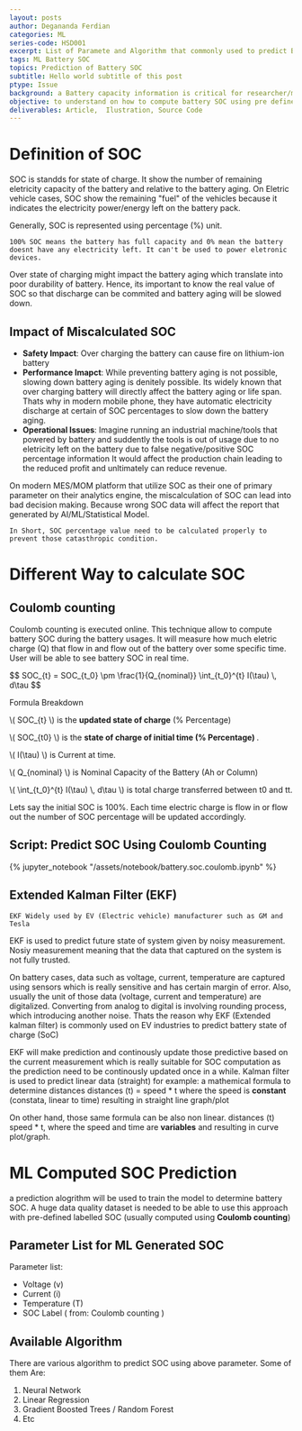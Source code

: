 ```yaml
---
layout: posts
author: Degananda Ferdian
categories: ML
series-code: HSD001
excerpt: List of Paramete and Algorithm that commonly used to predict Battery State of Charge (SOC) based on the best practices.
tags: ML Battery SOC
topics: Prediction of Battery SOC
subtitle: Hello world subtitle of this post
ptype: Issue
background: a Battery capacity information is critical for researcher/manufacturer and end consumer depend on the cases. End consumer will need those information to plan their battery usage and researcher/manufacturer will need to create the most efficient battery's SOC during the simulation.
objective: to understand on how to compute battery SOC using pre defined sets of parameter and alogirthm that commonly used on the best practices.
deliverables: Article,  Ilustration, Source Code
---
```


# Definition of SOC

SOC is standds for state of charge. It show the number of remaining eletricity capacity of the battery and relative to the battery aging.  On Eletric vehicle cases, SOC show the remaining "fuel" of the vehicles because it indicates the electricity power/energy left on the battery pack.

Generally, SOC is represented using percentage (%) unit.

    100% SOC means the battery has full capacity and 0% mean the battery doesnt have any electricity left. It can't be used to power eletronic devices.

Over state of charging might impact the battery aging which translate into poor durability of battery. Hence, its  important to know the real value of SOC so that discharge can be commited and battery aging will be slowed down.

## Impact of Miscalculated SOC

- **Safety Impact**: Over charging the battery can cause fire on lithium-ion battery
- **Performance Imapct**: While preventing battery aging is not possible, slowing down battery aging is denitely possible. Its widely known that over charging battery will directly affect the battery aging or life span. Thats why in modern mobile phone, they have automatic electricity discharge at certain of SOC percentages to slow down the battery aging.
- **Operational Issues**: Imagine running an industrial machine/tools that powered by battery and suddently the tools is out of usage due to no eletricity left on the battery due to false negative/positive SOC percentage information It would affect the production chain leading to the reduced profit and unltimately can reduce revenue.
    
On modern MES/MOM platform that utilize SOC as their one of primary parameter on their analytics engine, the miscalculation of SOC can lead into bad decision making. Because wrong SOC data will affect the report that  generated by AI/ML/Statistical Model.

    In Short, SOC percentage value need to be calculated properly to prevent those catasthropic condition.

# Different Way to calculate SOC

##  Coulomb counting

Coulomb counting is executed online. This technique allow to compute battery SOC during the battery usages. It will measure how much eletric charge (Q) that flow in and flow out of the battery over some specific time. User will be able to see battery SOC in real time.

<p>
$$
SOC_{t} = SOC_{t_0} \pm \frac{1}{Q_{nominal}} \int_{t_0}^{t} I(\tau) \, d\tau
$$
</p>

Formula Breakdown

<p> \( SOC_{t} \) is the <b>updated state of charge</b> (% Percentage) </p>
<p> \( SOC_{t0} \) is the <b>state of charge of initial time  (% Percentage) </b>.</p>
<p> \( I(\tau) \) is Current at time. </p>
<p> \( Q_{nominal} \) is Nominal Capacity of the Battery (Ah or Column) </p>
<p> \( \int_{t_0}^{t} I(\tau) \, d\tau \) is total charge transferred between t0 and tt. </p>

Lets say the initial SOC is 100%. Each time electric charge is flow in or flow out the number of SOC percentage will be updated accordingly.

<script id="MathJax-script" async src="https://cdn.jsdelivr.net/npm/mathjax@3/es5/tex-mml-chtml.js"></script>

## Script: Predict SOC Using Coulomb Counting

{% jupyter_notebook "/assets/notebook/battery.soc.coulomb.ipynb" %}


## Extended Kalman Filter (EKF)	

    EKF Widely used by EV (Electric vehicle) manufacturer such as GM and Tesla

EKF is used to predict future state of system given by noisy measurement. Nosiy measurement meaning that the data that captured on the system is not fully trusted.

On battery cases, data such as voltage, current, temperature are captured using sensors which is really sensitive and has certain margin of error. Also, usually the unit of those data (voltage, current and temperature) are digitalized. Converting from analog to digital is involving rounding process, which introducing another noise. Thats the reason why EKF (Extended kalman filter) is commonly used on EV industries to predict battery state of charge (SoC)

EKF will make prediction and continously update those predictive based on the current measurement which is really suitable for SOC computation as the prediction need to be continously updated once in a while.  Kalman filter is used to predict linear data (straight) for example: a mathemical formula to determine distances distances (t) = speed * t where the speed is **constant** (constata, linear to time) resulting in straight line graph/plot

 On other hand, those same formula can be also non linear. distances (t) speed * t, where the speed and time are **variables** and resulting in curve plot/graph.


# ML Computed SOC Prediction

a prediction alogrithm will be used to train the model to determine battery SOC. A huge data quality dataset is needed to be able to use this approach with pre-defined labelled SOC (usually computed using **Coulomb counting**)

## Parameter List for ML Generated SOC

Parameter list:

- Voltage (v)
- Current (i)
- Temperature (T)
- SOC Label ( from: Coulomb counting )

## Available Algorithm

There are various algorithm to predict SOC using above parameter. Some of them Are:

1. Neural Network
2. Linear Regression
3. Gradient Boosted Trees / Random Forest
4. Etc

